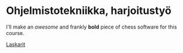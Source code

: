 # Ohjelmistotekniikka, harjoitustyö

I'll make an _awesome_ and frankly **bold** piece of chess software for this course.

[Laskarit](https://github.com/JuhoTurunen/ot-harjoitustyo/tree/main/laskarit)
